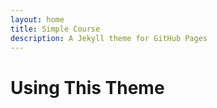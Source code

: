 ```yaml
---
layout: home
title: Simple Course
description: A Jekyll theme for GitHub Pages
---
```

# Using This Theme



